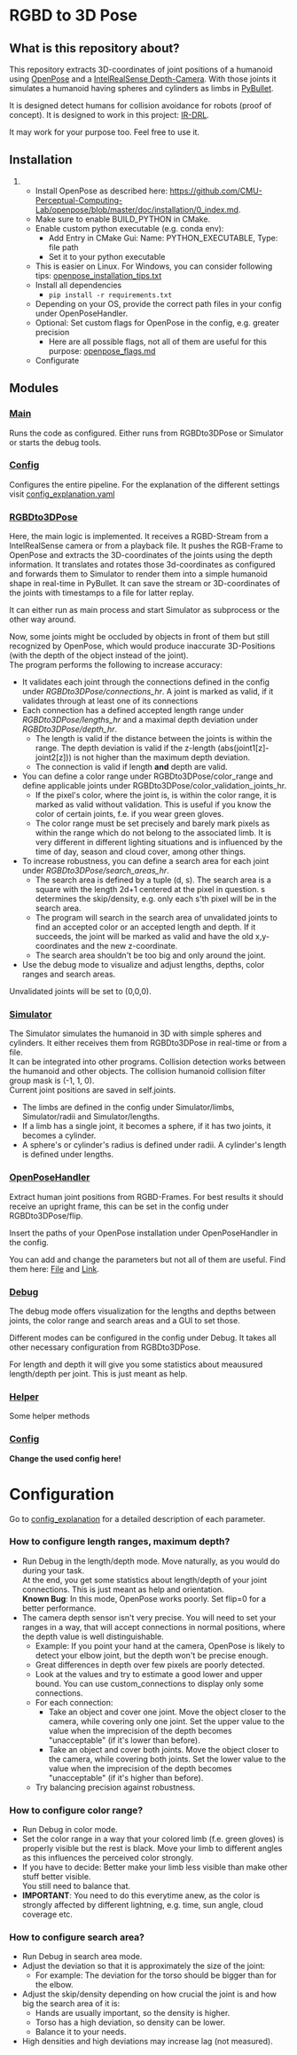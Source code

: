 # RGBD to 3D Pose

## What is this repository about?

This repository extracts 3D-coordinates of joint positions of a humanoid using 
[OpenPose](https://github.com/CMU-Perceptual-Computing-Lab/openpose) and a [IntelRealSense Depth-Camera](https://www.intelrealsense.com/).
With those joints it simulates a humanoid having spheres and cylinders as limbs in [PyBullet](https://pybullet.org/).

It is designed detect humans for collision avoidance for robots (proof of concept). 
It is designed to work in this project: [IR-DRL](https://github.com/ignc-research/IR-DRL).   

It may work for your purpose too. Feel free to use it. 

## Installation
1. - Install OpenPose as described here: https://github.com/CMU-Perceptual-Computing-Lab/openpose/blob/master/doc/installation/0_index.md.    
   - Make sure to enable BUILD_PYTHON in CMake.
   - Enable custom python executable (e.g. conda env):
        - Add Entry in CMake Gui: Name: PYTHON_EXECUTABLE, Type: file path
        - Set it to your python executable
   - This is easier on Linux. For Windows, you can consider following tips: [openpose_installation_tips.txt](openpose_installation_tips.txt)
   - Install all dependencies
     - ```pip install -r requirements.txt```
   - Depending on your OS, provide the correct path files in your config under OpenPoseHandler.
   - Optional: Set custom flags for OpenPose in the config, e.g. greater precision
        - Here are all possible flags, not all of them are useful for this purpose: [openpose_flags.md](openpose_flags.md)
   - Configurate

## Modules

### [Main](src/main.py)

Runs the code as configured. Either runs from RGBDto3DPose or Simulator or starts the debug tools.

### [Config](src/config.py)

Configures the entire pipeline. For the explanation of the different settings visit [config_explanation.yaml](config/config_explanation.yaml)

### [RGBDto3DPose](src/rgbd_to_3d_pose.py)

Here, the main logic is implemented. It receives a RGBD-Stream from a IntelRealSense camera or from a 
playback file. It pushes the RGB-Frame to OpenPose and extracts the 3D-coordinates of the joints using
the depth information. It translates and rotates those 3d-coordinates as configured and forwards them
to Simulator to render them into a simple humanoid shape in real-time in PyBullet. It can save the 
stream or 3D-coordinates of the joints with timestamps to a file for latter replay.

It can either run as main process and start Simulator as subprocess or the other way around.

Now, some joints might be occluded by objects in front of them but still recognized by OpenPose, which
would produce inaccurate 3D-Positions (with the depth of the object instead of the joint).   
The program performs the following to increase accuracy:
- It validates each joint through the connections defined in the config under _RGBDto3DPose/connections_hr_.
  A joint is marked as valid, if it validates through at least one of its connections
- Each connection has a defined accepted length range under _RGBDto3DPose/lengths_hr_ and a maximal depth
  deviation under _RGBDto3DPose/depth_hr_.   
  - The length is valid if the distance between the joints is within the range. The depth deviation is 
  valid if the z-length (abs(joint1[z]-joint2[z])) is not higher than the maximum depth deviation.   
  - The connection is valid if length __and__ depth are valid.
- You can define a color range under RGBDto3DPose/color_range and define applicable joints under RGBDto3DPose/color_validation_joints_hr.
  - If the pixel's color, where the joint is, is within the color range, it is marked as valid without
  validation. This is useful if you know the color of certain joints, f.e. if you wear green gloves.
  - The color range must be set precisely and barely mark pixels as within the range which do not belong
  to the associated limb. It is very different in different lighting situations and is influenced by the time of day, 
  season and cloud cover, among other things.
- To increase robustness, you can define a search area for each joint under _RGBDto3DPose/search_areas_hr_.
  - The search area is defined by a tuple (d, s). The search area is a square with the length 2d+1
    centered at the pixel in question. s determines the skip/density, e.g. only each s'th pixel will be in the
    search area.
  - The program will search in the search area of unvalidated joints to find an accepted color or an
    accepted length and depth. If it succeeds, the joint will be marked as valid and have the old
    x,y-coordinates and the new z-coordinate.
  - The search area shouldn't be too big and only around the joint.
- Use the debug mode to visualize and adjust lengths, depths, color ranges and search areas.

Unvalidated joints will be set to (0,0,0).


### [Simulator](src/simulator.py)

The Simulator simulates the humanoid in 3D with simple spheres and cylinders. It either receives them
from RGBDto3DPose in real-time or from a file.    
It can be integrated into other programs. Collision detection works between the humanoid and other
objects. The collision humanoid collision filter group mask is (-1, 1, 0).   
Current joint positions are saved in self.joints.

- The limbs are defined in the config under Simulator/limbs, Simulator/radii and Simulator/lengths.
- If a limb has a single joint, it becomes a sphere, if it has two joints, it becomes a cylinder. 
- A sphere's or cylinder's radius is defined under radii. A cylinder's length is defined under lengths.


### [OpenPoseHandler](src/openpose_handler.py)

Extract human joint positions from RGBD-Frames. For best results it should receive an upright frame, 
this can be set in the config under RGBDto3DPose/flip.

Insert the paths of your OpenPose installation under OpenPoseHandler in the config.

You can add and change the parameters but not all of them are useful. Find them here: 
[File](openpose_flags.md) and [Link](https://github.com/CMU-Perceptual-Computing-Lab/openpose/blob/master/doc/advanced/demo_advanced.md).


### [Debug](src/debug.py)

The debug mode offers visualization for the lengths and depths between joints, the color range and 
search areas and a GUI to set those. 

Different modes can be configured in the config under Debug. It takes all other necessary 
configuration from RGBDto3DPose. 

For length and depth it will give you some statistics about meausured length/depth per joint. This is
just meant as help. 

### [Helper](src/helper.py)

Some helper methods

### [Config](src/config.py)

__Change the used config here!__


# Configuration

Go to [config_explanation](config/config_explanation.yaml) for a detailed description of each parameter.

### How to configure length ranges, maximum depth?

- Run Debug in the length/depth mode. Move naturally, as you would do during your task.     
  At the end, you get some statistics about length/depth of your joint connections. This is just
  meant as help and orientation.   
  __Known Bug__: In this mode, OpenPose works poorly. Set flip=0 for a better performance.
- The camera depth sensor isn't very precise. You will need to set your ranges in a way, that will 
  accept connections in normal positions, where the depth value is well distinguishable.
  - Example: If you point your hand at the camera, OpenPose is likely to detect your elbow joint, 
    but the depth won't be precise enough.
  - Great differences in depth over few pixels are poorly detected.
  - Look at the values and try to estimate a good lower and upper bound. You can use custom_connections
    to display only some connections.
  - For each connection:
    - Take an object and cover one joint. Move the object closer to the camera, while covering only one joint.
      Set the upper value to the value when the imprecision of the depth becomes "unacceptable" 
      (if it's lower than before).
    - Take an object and cover both joints. Move the object closer to the camera, while covering both joints. 
      Set the lower value to the value when the imprecision of the depth becomes "unacceptable" 
      (if it's higher than before).
  - Try balancing precision against robustness.


### How to configure color range?

- Run Debug in color mode.
- Set the color range in a way that your colored limb (f.e. green gloves) is properly visible but the
  rest is black. Move your limb to different angles as this influences the perceived color strongly.
- If you have to decide: Better make your limb less visible than make other stuff better visible.  
  You still need to balance that.
- __IMPORTANT__: You need to do this everytime anew, as the color is strongly affected by different
  lightning, e.g. time, sun angle, cloud coverage etc.


### How to configure search area?

- Run Debug in search area mode.
- Adjust the deviation so that it is approximately the size of the joint:
  - For example: The deviation for the torso should be bigger than for the elbow.
- Adjust the skip/density depending on how crucial the joint is and how big the search area of it is:
  - Hands are usually important, so the density is higher.
  - Torso has a high deviation, so density can be lower.
  - Balance it to your needs.
- High densities and high deviations may increase lag (not measured).